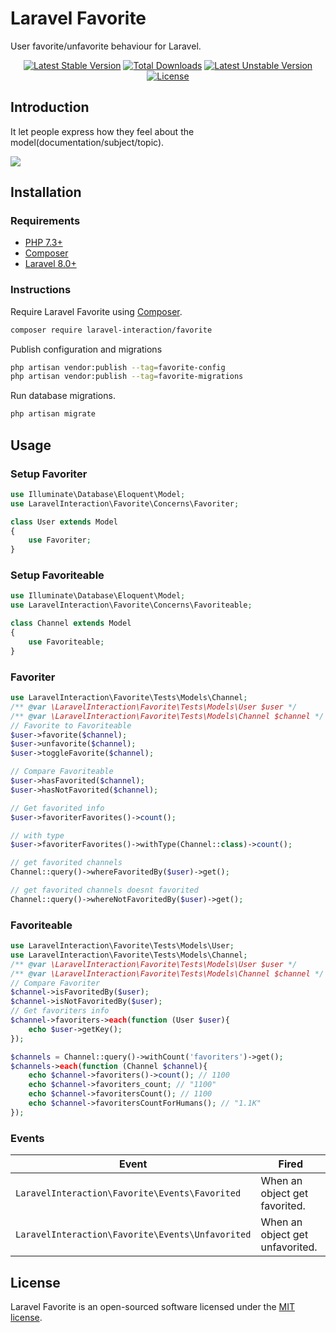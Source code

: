 # Laravel Favorite

User favorite/unfavorite behaviour for Laravel.

<p align="center">
<a href="https://packagist.org/packages/laravel-interaction/favorite"><img src="https://poser.pugx.org/laravel-interaction/favorite/v/stable.svg" alt="Latest Stable Version"></a>
<a href="https://packagist.org/packages/laravel-interaction/favorite"><img src="https://poser.pugx.org/laravel-interaction/favorite/downloads" alt="Total Downloads"></a>
<a href="https://packagist.org/packages/laravel-interaction/favorite"><img src="https://poser.pugx.org/laravel-interaction/favorite/v/unstable.svg" alt="Latest Unstable Version"></a>
<a href="https://packagist.org/packages/laravel-interaction/favorite"><img src="https://poser.pugx.org/laravel-interaction/favorite/license" alt="License"></a>
</p>

## Introduction

It let people express how they feel about the model(documentation/subject/topic).

![](https://img.shields.io/badge/%E2%9D%A4-1.2k-green?style=social)

## Installation

### Requirements

- [PHP 7.3+](https://php.net/releases/)
- [Composer](https://getcomposer.org)
- [Laravel 8.0+](https://laravel.com/docs/releases)

### Instructions

Require Laravel Favorite using [Composer](https://getcomposer.org).

```bash
composer require laravel-interaction/favorite
```

Publish configuration and migrations

```bash
php artisan vendor:publish --tag=favorite-config
php artisan vendor:publish --tag=favorite-migrations
```

Run database migrations.

```bash
php artisan migrate
```

## Usage

### Setup Favoriter

```php
use Illuminate\Database\Eloquent\Model;
use LaravelInteraction\Favorite\Concerns\Favoriter;

class User extends Model
{
    use Favoriter;
}
```

### Setup Favoriteable

```php
use Illuminate\Database\Eloquent\Model;
use LaravelInteraction\Favorite\Concerns\Favoriteable;

class Channel extends Model
{
    use Favoriteable;
}
```

### Favoriter

```php
use LaravelInteraction\Favorite\Tests\Models\Channel;
/** @var \LaravelInteraction\Favorite\Tests\Models\User $user */
/** @var \LaravelInteraction\Favorite\Tests\Models\Channel $channel */
// Favorite to Favoriteable
$user->favorite($channel);
$user->unfavorite($channel);
$user->toggleFavorite($channel);

// Compare Favoriteable
$user->hasFavorited($channel);
$user->hasNotFavorited($channel);

// Get favorited info
$user->favoriterFavorites()->count(); 

// with type
$user->favoriterFavorites()->withType(Channel::class)->count(); 

// get favorited channels
Channel::query()->whereFavoritedBy($user)->get();

// get favorited channels doesnt favorited
Channel::query()->whereNotFavoritedBy($user)->get();
```

### Favoriteable

```php
use LaravelInteraction\Favorite\Tests\Models\User;
use LaravelInteraction\Favorite\Tests\Models\Channel;
/** @var \LaravelInteraction\Favorite\Tests\Models\User $user */
/** @var \LaravelInteraction\Favorite\Tests\Models\Channel $channel */
// Compare Favoriter
$channel->isFavoritedBy($user); 
$channel->isNotFavoritedBy($user);
// Get favoriters info
$channel->favoriters->each(function (User $user){
    echo $user->getKey();
});

$channels = Channel::query()->withCount('favoriters')->get();
$channels->each(function (Channel $channel){
    echo $channel->favoriters()->count(); // 1100
    echo $channel->favoriters_count; // "1100"
    echo $channel->favoritersCount(); // 1100
    echo $channel->favoritersCountForHumans(); // "1.1K"
});
```

### Events

| Event | Fired |
| --- | --- |
| `LaravelInteraction\Favorite\Events\Favorited` | When an object get favorited. |
| `LaravelInteraction\Favorite\Events\Unfavorited` | When an object get unfavorited. |

## License

Laravel Favorite is an open-sourced software licensed under the [MIT license](LICENSE).
